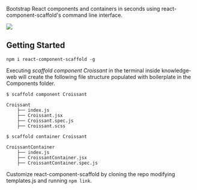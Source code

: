 Bootstrap React components and containers in seconds using react-component-scaffold's command line interface.

![](https://github.com/jenjwong/react-component-scaffold/blob/master/scaffold.gif)
## Getting Started

`npm i react-component-scaffold -g`

Executing _scaffold component Croissant_ in the terminal inside knowledge-web will create the following file structure populated with boilerplate in the Components folder.

```
$ scaffold component Croissant

Croissant
    ├── index.js
    ├── Croissant.jsx
    ├── Croissant.spec.js
    ├── Croissant.scss

```


```
$ scaffold container Croissant

CroissantContainer
    ├── index.js
    ├── CroissantContainer.jsx
    ├── CroissantContainer.spec.js

```
Customize react-component-scaffold by cloning the repo modifying templates.js and running `npm link`.